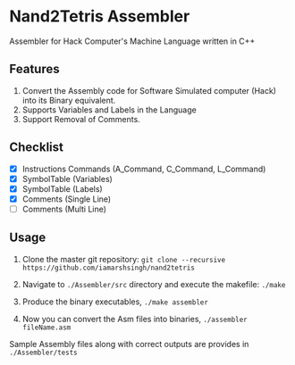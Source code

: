 # Nand2Tetris Assembler
Assembler for Hack Computer's Machine Language written in C++


## Features
1. Convert the Assembly code for Software Simulated computer (Hack) into its Binary equivalent.
2. Supports Variables and Labels in the Language
3. Support Removal of Comments.

## Checklist
- [x] Instructions Commands (A_Command, C_Command, L_Command)
- [x] SymbolTable (Variables)
- [x] SymbolTable (Labels)
- [x] Comments (Single Line)
- [ ] Comments (Multi Line)

## Usage
1. Clone the master git repository:
`git clone --recursive https://github.com/iamarshsingh/nand2tetris`

2. Navigate to `./Assembler/src` directory and execute the makefile:
`./make`

3. Produce the binary executables,
`./make assembler`

4. Now you can convert the Asm files into binaries,
`./assembler fileName.asm`

Sample Assembly files along with correct outputs are provides in `./Assembler/tests`
